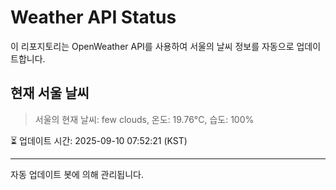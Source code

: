 
# Weather API Status

이 리포지토리는 OpenWeather API를 사용하여 서울의 날씨 정보를 자동으로 업데이트합니다.

## 현재 서울 날씨
> 서울의 현재 날씨: few clouds, 온도: 19.76°C, 습도: 100%

⏳ 업데이트 시간: 2025-09-10 07:52:21 (KST)

---
자동 업데이트 봇에 의해 관리됩니다.
